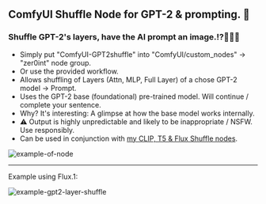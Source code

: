 ## ComfyUI Shuffle Node for GPT-2 & prompting. 🙈
### Shuffle GPT-2's layers, have the AI prompt an image.‍⁉️🤖💫🤬

- Simply put "ComfyUI-GPT2shuffle" into "ComfyUI/custom_nodes" -> "zer0int" node group.
- Or use the provided workflow.
- Allows shuffling of Layers (Attn, MLP, Full Layer) of a chose GPT-2 model -> Prompt.
- Uses the GPT-2 base (foundational) pre-trained model. Will continue / complete your sentence.
- Why? It's interesting: A glimpse at how the base model works internally.
- ⚠️ Output is highly unpredictable and likely to be inappropriate / NSFW. Use responsibly.
- Can be used in conjunction with [my CLIP, T5 & Flux Shuffle nodes](https://github.com/zer0int/ComfyUI-CLIP-Flux-Layer-Shuffle).

![example-of-node](https://github.com/user-attachments/assets/e398be83-d1cf-48fa-854f-34025fb61874)

----
Example using Flux.1:

![example-gpt2-layer-shuffle](https://github.com/user-attachments/assets/d1490ed6-9886-4f08-9b65-bbbd232dc14c)
